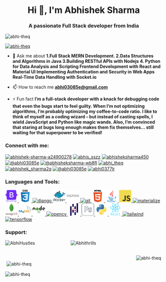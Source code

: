 <h1 align="center">Hi 👋, I'm Abhishek Sharma</h1>
<h3 align="center">A passionate Full Stack developer from India</h3>

<p align="left"> <img src="https://komarev.com/ghpvc/?username=abhi-theq&label=Profile%20views&color=0e75b6&style=flat" alt="abhi-theq" /> </p>

<p align="left"> <a href="https://github.com/ryo-ma/github-profile-trophy"><img src="https://github-profile-trophy.vercel.app/?username=abhi-theq" alt="abhi-theq" /></a> </p>

- 💬 Ask me about **1.Full Stack MERN Development. 2.Data Structures and Algorithms in Java 3.Building RESTful APIs with Nodejs 4. Python for Data Analysis and Scripting Frontend Development with React and Material UI Implementing Authentication and Security in Web Apps Real-Time Data Handling with Socket.io**

- 📫 How to reach me **abhi03085e@gmail.com**

- ⚡ Fun fact **I’m a full-stack developer with a knack for debugging code that even the bugs start to feel guilty. When I’m not optimizing algorithms, I’m probably optimizing my coffee-to-code ratio. I like to think of myself as a coding wizard – but instead of casting spells, I wield JavaScript and Python like magic wands. Also, I’m convinced that staring at bugs long enough makes them fix themselves… still waiting for that superpower to be verified!**

<h3 align="left">Connect with me:</h3>
<p align="left">
<a href="https://linkedin.com/in/abhishek-sharma-a24900278" target="blank"><img align="center" src="https://raw.githubusercontent.com/rahuldkjain/github-profile-readme-generator/master/src/images/icons/Social/linked-in-alt.svg" alt="abhishek-sharma-a24900278" height="30" width="40" /></a>
<a href="https://instagram.com/abhis_sszz" target="blank"><img align="center" src="https://raw.githubusercontent.com/rahuldkjain/github-profile-readme-generator/master/src/images/icons/Social/instagram.svg" alt="abhis_sszz" height="30" width="40" /></a>
<a href="https://www.behance.net/abhisheksharma450" target="blank"><img align="center" src="https://raw.githubusercontent.com/rahuldkjain/github-profile-readme-generator/master/src/images/icons/Social/behance.svg" alt="abhisheksharma450" height="30" width="40" /></a>
<a href="https://medium.com/@abhi03085e" target="blank"><img align="center" src="https://raw.githubusercontent.com/rahuldkjain/github-profile-readme-generator/master/src/images/icons/Social/medium.svg" alt="@abhi03085e" height="30" width="40" /></a>
<a href="https://www.youtube.com/c/@abhisheksharma-wb8fl" target="blank"><img align="center" src="https://raw.githubusercontent.com/rahuldkjain/github-profile-readme-generator/master/src/images/icons/Social/youtube.svg" alt="@abhisheksharma-wb8fl" height="30" width="40" /></a>
<a href="https://codeforces.com/profile/abhi_theq" target="blank"><img align="center" src="https://raw.githubusercontent.com/rahuldkjain/github-profile-readme-generator/master/src/images/icons/Social/codeforces.svg" alt="abhi_theq" height="30" width="40" /></a>
<a href="https://www.leetcode.com/abhishek_sharma2q" target="blank"><img align="center" src="https://raw.githubusercontent.com/rahuldkjain/github-profile-readme-generator/master/src/images/icons/Social/leet-code.svg" alt="abhishek_sharma2q" height="30" width="40" /></a>
<a href="https://www.hackerearth.com/@abhi03085e" target="blank"><img align="center" src="https://raw.githubusercontent.com/rahuldkjain/github-profile-readme-generator/master/src/images/icons/Social/hackerearth.svg" alt="@abhi03085e" height="30" width="40" /></a>
<a href="https://auth.geeksforgeeks.org/user/abhi0377lr" target="blank"><img align="center" src="https://raw.githubusercontent.com/rahuldkjain/github-profile-readme-generator/master/src/images/icons/Social/geeks-for-geeks.svg" alt="abhi0377lr" height="30" width="40" /></a>
</p>

<h3 align="left">Languages and Tools:</h3>
<p align="left"> <a href="https://getbootstrap.com" target="_blank" rel="noreferrer"> <img src="https://raw.githubusercontent.com/devicons/devicon/master/icons/bootstrap/bootstrap-plain-wordmark.svg" alt="bootstrap" width="40" height="40"/> </a> <a href="https://www.w3schools.com/css/" target="_blank" rel="noreferrer"> <img src="https://raw.githubusercontent.com/devicons/devicon/master/icons/css3/css3-original-wordmark.svg" alt="css3" width="40" height="40"/> </a> <a href="https://www.djangoproject.com/" target="_blank" rel="noreferrer"> <img src="https://cdn.worldvectorlogo.com/logos/django.svg" alt="django" width="40" height="40"/> </a> <a href="https://www.docker.com/" target="_blank" rel="noreferrer"> <img src="https://raw.githubusercontent.com/devicons/devicon/master/icons/docker/docker-original-wordmark.svg" alt="docker" width="40" height="40"/> </a> <a href="https://expressjs.com" target="_blank" rel="noreferrer"> <img src="https://raw.githubusercontent.com/devicons/devicon/master/icons/express/express-original-wordmark.svg" alt="express" width="40" height="40"/> </a> <a href="https://git-scm.com/" target="_blank" rel="noreferrer"> <img src="https://www.vectorlogo.zone/logos/git-scm/git-scm-icon.svg" alt="git" width="40" height="40"/> </a> <a href="https://www.w3.org/html/" target="_blank" rel="noreferrer"> <img src="https://raw.githubusercontent.com/devicons/devicon/master/icons/html5/html5-original-wordmark.svg" alt="html5" width="40" height="40"/> </a> <a href="https://www.java.com" target="_blank" rel="noreferrer"> <img src="https://raw.githubusercontent.com/devicons/devicon/master/icons/java/java-original.svg" alt="java" width="40" height="40"/> </a> <a href="https://developer.mozilla.org/en-US/docs/Web/JavaScript" target="_blank" rel="noreferrer"> <img src="https://raw.githubusercontent.com/devicons/devicon/master/icons/javascript/javascript-original.svg" alt="javascript" width="40" height="40"/> </a> <a href="https://materializecss.com/" target="_blank" rel="noreferrer"> <img src="https://raw.githubusercontent.com/prplx/svg-logos/5585531d45d294869c4eaab4d7cf2e9c167710a9/svg/materialize.svg" alt="materialize" width="40" height="40"/> </a> <a href="https://www.mongodb.com/" target="_blank" rel="noreferrer"> <img src="https://raw.githubusercontent.com/devicons/devicon/master/icons/mongodb/mongodb-original-wordmark.svg" alt="mongodb" width="40" height="40"/> </a> <a href="https://www.mysql.com/" target="_blank" rel="noreferrer"> <img src="https://raw.githubusercontent.com/devicons/devicon/master/icons/mysql/mysql-original-wordmark.svg" alt="mysql" width="40" height="40"/> </a> <a href="https://nodejs.org" target="_blank" rel="noreferrer"> <img src="https://raw.githubusercontent.com/devicons/devicon/master/icons/nodejs/nodejs-original-wordmark.svg" alt="nodejs" width="40" height="40"/> </a> <a href="https://opencv.org/" target="_blank" rel="noreferrer"> <img src="https://www.vectorlogo.zone/logos/opencv/opencv-icon.svg" alt="opencv" width="40" height="40"/> </a> <a href="https://pandas.pydata.org/" target="_blank" rel="noreferrer"> <img src="https://raw.githubusercontent.com/devicons/devicon/2ae2a900d2f041da66e950e4d48052658d850630/icons/pandas/pandas-original.svg" alt="pandas" width="40" height="40"/> </a> <a href="https://www.photoshop.com/en" target="_blank" rel="noreferrer"> <img src="https://raw.githubusercontent.com/devicons/devicon/master/icons/photoshop/photoshop-line.svg" alt="photoshop" width="40" height="40"/> </a> <a href="https://www.python.org" target="_blank" rel="noreferrer"> <img src="https://raw.githubusercontent.com/devicons/devicon/master/icons/python/python-original.svg" alt="python" width="40" height="40"/> </a> <a href="https://reactjs.org/" target="_blank" rel="noreferrer"> <img src="https://raw.githubusercontent.com/devicons/devicon/master/icons/react/react-original-wordmark.svg" alt="react" width="40" height="40"/> </a> <a href="https://tailwindcss.com/" target="_blank" rel="noreferrer"> <img src="https://www.vectorlogo.zone/logos/tailwindcss/tailwindcss-icon.svg" alt="tailwind" width="40" height="40"/> </a> <a href="https://www.tensorflow.org" target="_blank" rel="noreferrer"> <img src="https://www.vectorlogo.zone/logos/tensorflow/tensorflow-icon.svg" alt="tensorflow" width="40" height="40"/> </a> </p>

<h3 align="left">Support:</h3>
<p><a href="https://www.buymeacoffee.com/AbhiHustles"> <img align="left" src="https://cdn.buymeacoffee.com/buttons/v2/default-yellow.png" height="50" width="210" alt="AbhiHustles" /></a><a href="https://ko-fi.com/Abhithrills"> <img align="left" src="https://cdn.ko-fi.com/cdn/kofi3.png?v=3" height="50" width="210" alt="Abhithrills" /></a></p><br><br>

<p><img align="left" src="https://github-readme-stats.vercel.app/api/top-langs?username=abhi-theq&show_icons=true&locale=en&layout=compact" alt="abhi-theq" /></p>

<p>&nbsp;<img align="center" src="https://github-readme-stats.vercel.app/api?username=abhi-theq&show_icons=true&locale=en" alt="abhi-theq" /></p>

<p><img align="center" src="https://github-readme-streak-stats.herokuapp.com/?user=abhi-theq&" alt="abhi-theq" /></p>

